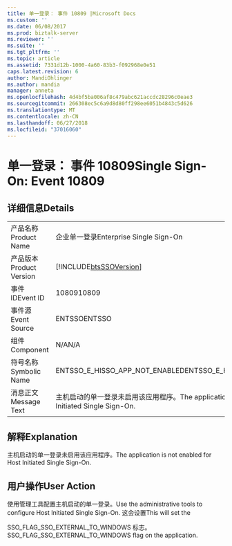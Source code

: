 ```yaml
---
title: 单一登录： 事件 10809 |Microsoft Docs
ms.custom: ''
ms.date: 06/08/2017
ms.prod: biztalk-server
ms.reviewer: ''
ms.suite: ''
ms.tgt_pltfrm: ''
ms.topic: article
ms.assetid: 7331d12b-1000-4a60-83b3-f092968e0e51
caps.latest.revision: 6
author: MandiOhlinger
ms.author: mandia
manager: anneta
ms.openlocfilehash: 4d4bf5ba006af8c479abc621accdc28296c0eae3
ms.sourcegitcommit: 266308ec5c6a9d8d80ff298ee6051b4843c5d626
ms.translationtype: MT
ms.contentlocale: zh-CN
ms.lasthandoff: 06/27/2018
ms.locfileid: "37016060"
---
```

# <a name="single-sign-on-event-10809"></a><span data-ttu-id="66176-102">单一登录： 事件 10809</span><span class="sxs-lookup"><span data-stu-id="66176-102">Single Sign-On: Event 10809</span></span>
## <a name="details"></a><span data-ttu-id="66176-103">详细信息</span><span class="sxs-lookup"><span data-stu-id="66176-103">Details</span></span>  
  
|                 |                                                                   |
|-----------------|-------------------------------------------------------------------|
|  <span data-ttu-id="66176-104">产品名称</span><span class="sxs-lookup"><span data-stu-id="66176-104">Product Name</span></span>   |                     <span data-ttu-id="66176-105">企业单一登录</span><span class="sxs-lookup"><span data-stu-id="66176-105">Enterprise Single Sign-On</span></span>                     |
| <span data-ttu-id="66176-106">产品版本</span><span class="sxs-lookup"><span data-stu-id="66176-106">Product Version</span></span> |    [!INCLUDE[btsSSOVersion](../includes/btsssoversion-md.md)]     |
|    <span data-ttu-id="66176-107">事件 ID</span><span class="sxs-lookup"><span data-stu-id="66176-107">Event ID</span></span>     |                               <span data-ttu-id="66176-108">10809</span><span class="sxs-lookup"><span data-stu-id="66176-108">10809</span></span>                               |
|  <span data-ttu-id="66176-109">事件源</span><span class="sxs-lookup"><span data-stu-id="66176-109">Event Source</span></span>   |                              <span data-ttu-id="66176-110">ENTSSO</span><span class="sxs-lookup"><span data-stu-id="66176-110">ENTSSO</span></span>                               |
|    <span data-ttu-id="66176-111">组件</span><span class="sxs-lookup"><span data-stu-id="66176-111">Component</span></span>    |                                <span data-ttu-id="66176-112">N/A</span><span class="sxs-lookup"><span data-stu-id="66176-112">N/A</span></span>                                |
|  <span data-ttu-id="66176-113">符号名称</span><span class="sxs-lookup"><span data-stu-id="66176-113">Symbolic Name</span></span>  |                  <span data-ttu-id="66176-114">ENTSSO_E_HISSO_APP_NOT_ENABLED</span><span class="sxs-lookup"><span data-stu-id="66176-114">ENTSSO_E_HISSO_APP_NOT_ENABLED</span></span>                   |
|  <span data-ttu-id="66176-115">消息正文</span><span class="sxs-lookup"><span data-stu-id="66176-115">Message Text</span></span>   | <span data-ttu-id="66176-116">主机启动的单一登录未启用该应用程序。</span><span class="sxs-lookup"><span data-stu-id="66176-116">The application is not enabled for Host Initiated Single Sign-On.</span></span> |
  
## <a name="explanation"></a><span data-ttu-id="66176-117">解释</span><span class="sxs-lookup"><span data-stu-id="66176-117">Explanation</span></span>  
 <span data-ttu-id="66176-118">主机启动的单一登录未启用该应用程序。</span><span class="sxs-lookup"><span data-stu-id="66176-118">The application is not enabled for Host Initiated Single Sign-On.</span></span>  
  
## <a name="user-action"></a><span data-ttu-id="66176-119">用户操作</span><span class="sxs-lookup"><span data-stu-id="66176-119">User Action</span></span>  
 <span data-ttu-id="66176-120">使用管理工具配置主机启动的单一登录。</span><span class="sxs-lookup"><span data-stu-id="66176-120">Use the administrative tools to configure Host Initiated Single Sign-On.</span></span> <span data-ttu-id="66176-121">这会设置</span><span class="sxs-lookup"><span data-stu-id="66176-121">This will set the</span></span>  
  
 <span data-ttu-id="66176-122">SSO_FLAG_SSO_EXTERNAL_TO_WINDOWS 标志。</span><span class="sxs-lookup"><span data-stu-id="66176-122">SSO_FLAG_SSO_EXTERNAL_TO_WINDOWS flag on the application.</span></span>
